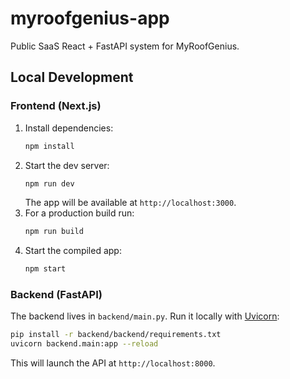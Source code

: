 # myroofgenius-app
Public SaaS React + FastAPI system for MyRoofGenius.

## Local Development

### Frontend (Next.js)
1. Install dependencies:
   ```bash
   npm install
   ```
2. Start the dev server:
   ```bash
   npm run dev
   ```
   The app will be available at `http://localhost:3000`.
3. For a production build run:
   ```bash
   npm run build
   ```
4. Start the compiled app:
   ```bash
   npm start
   ```

### Backend (FastAPI)
The backend lives in `backend/main.py`.
Run it locally with [Uvicorn](https://www.uvicorn.org/):
```bash
pip install -r backend/backend/requirements.txt
uvicorn backend.main:app --reload
```
This will launch the API at `http://localhost:8000`.
